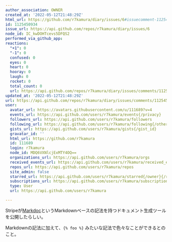 ```yaml
---
author_association: OWNER
created_at: '2022-05-12T21:48:29Z'
html_url: https://github.com/r7kamura/diary/issues/6#issuecomment-1125450934
id: 1125450934
issue_url: https://api.github.com/repos/r7kamura/diary/issues/6
node_id: IC_kwDOHTcevs5DFQS2
performed_via_github_app: 
reactions:
  "+1": 0
  "-1": 0
  confused: 0
  eyes: 0
  heart: 0
  hooray: 0
  laugh: 0
  rocket: 0
  total_count: 0
  url: https://api.github.com/repos/r7kamura/diary/issues/comments/1125450934/reactions
updated_at: '2022-05-12T21:48:29Z'
url: https://api.github.com/repos/r7kamura/diary/issues/comments/1125450934
user:
  avatar_url: https://avatars.githubusercontent.com/u/111689?v=4
  events_url: https://api.github.com/users/r7kamura/events{/privacy}
  followers_url: https://api.github.com/users/r7kamura/followers
  following_url: https://api.github.com/users/r7kamura/following{/other_user}
  gists_url: https://api.github.com/users/r7kamura/gists{/gist_id}
  gravatar_id: ''
  html_url: https://github.com/r7kamura
  id: 111689
  login: r7kamura
  node_id: MDQ6VXNlcjExMTY4OQ==
  organizations_url: https://api.github.com/users/r7kamura/orgs
  received_events_url: https://api.github.com/users/r7kamura/received_events
  repos_url: https://api.github.com/users/r7kamura/repos
  site_admin: false
  starred_url: https://api.github.com/users/r7kamura/starred{/owner}{/repo}
  subscriptions_url: https://api.github.com/users/r7kamura/subscriptions
  type: User
  url: https://api.github.com/users/r7kamura

---
```

Stripeが[Markdoc](https://markdoc.io/)というMarkdownベースの記法を持つドキュメント生成ツールを公開したらしい。

Markdownの記法に加えて、`{% foo %}` みたいな記法で色々なことができるとのこと。